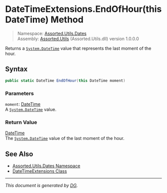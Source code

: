 ﻿# DateTimeExtensions.EndOfHour(this DateTime) Method

> Namespace: [Assorted.Utils.Dates](index.md#assortedutilsdates-namespace)\
> Assembly: [Assorted.Utils](index.md) (Assorted.Utils.dll) version 1.0.0.0

Returns a [`System.DateTime`](https://docs.microsoft.com/en-us/dotnet/api/system.datetime) value that represents the last moment of the hour.

## Syntax

```csharp
public static DateTime EndOfHour(this DateTime moment)
```

### Parameters

`moment`: [DateTime](https://docs.microsoft.com/en-us/dotnet/api/system.datetime)\
A [`System.DateTime`](https://docs.microsoft.com/en-us/dotnet/api/system.datetime) value.

### Return Value

[DateTime](https://docs.microsoft.com/en-us/dotnet/api/system.datetime)\
The [`System.DateTime`](https://docs.microsoft.com/en-us/dotnet/api/system.datetime) value of the last moment of the hour.

## See Also

- [Assorted.Utils.Dates Namespace](index.md#assortedutilsdates-namespace)
- [DateTimeExtensions Class](Assorted.Utils.Dates.DateTimeExtensions.md)

---

_This document is generated by [DG](https://github.com/Khojasteh/dg)._
